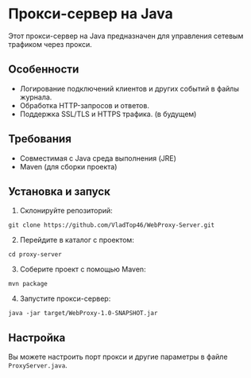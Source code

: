 # Прокси-сервер на Java

Этот прокси-сервер на Java предназначен для управления сетевым трафиком через прокси.

## Особенности

- Логирование подключений клиентов и других событий в файлы журнала.
- Обработка HTTP-запросов и ответов.
- Поддержка SSL/TLS и HTTPS трафика. (в будущем)

## Требования

- Совместимая с Java среда выполнения (JRE)
- Maven (для сборки проекта)

## Установка и запуск

1. Склонируйте репозиторий:

```git clone https://github.com/VladTop46/WebProxy-Server.git```


2. Перейдите в каталог с проектом:

```cd proxy-server```


3. Соберите проект с помощью Maven:

```mvn package```


4. Запустите прокси-сервер:

```java -jar target/WebProxy-1.0-SNAPSHOT.jar```


## Настройка

Вы можете настроить порт прокси и другие параметры в файле `ProxyServer.java`.

